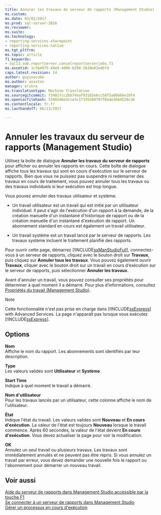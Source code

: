 ```yaml
---
title: Annuler les travaux du serveur de rapports (Management Studio) | Documents Microsoft
ms.custom: 
ms.date: 03/01/2017
ms.prod: sql-server-2016
ms.reviewer: 
ms.suite: 
ms.technology:
- reporting-services-sharepoint
- reporting-services-native
ms.tgt_pltfrm: 
ms.topic: article
f1_keywords:
- sql13.swb.reportserver.cancelreportserverjobs.f1
ms.assetid: 1c5b4975-49e9-4d0b-b298-2638e81edbfd
caps.latest.revision: 14
author: guyinacube
ms.author: asaxton
manager: erikre
ms.translationtype: Machine Translation
ms.sourcegitcommit: f3481fcc2bb74eaf93182e6cc58f5a06666e10f4
ms.openlocfilehash: 5348146e3cce3c1f3f6288797f8a4e2bbd520cab
ms.contentlocale: fr-fr
ms.lasthandoff: 06/13/2017

---
```

# <a name="cancel-report-server-jobs-management-studio"></a>Annuler les travaux du serveur de rapports (Management Studio)
  Utilisez la boîte de dialogue **Annuler les travaux du serveur de rapports** pour afficher ou annuler les rapports en cours. Cette boîte de dialogue affiche tous les travaux qui sont en cours d'exécution sur le serveur de rapports. Bien que vous ne puissiez pas suspendre ni redémarrer des travaux en cours de traitement, vous pouvez annuler tous les travaux ou des travaux individuels si leur exécution est trop longue.  
  
 Vous pouvez annuler des travaux utilisateur et système.  
  
-   Un travail utilisateur est un travail qui est initié par un utilisateur individuel. Il peut s'agir de l'exécution d'un rapport à la demande, de la création manuelle d'un instantané d'historique de rapport ou de la création manuelle d'un instantané d'exécution de rapport. Un abonnement standard en cours est également un travail utilisateur.  
  
-   Un travail système est un travail lancé par le serveur de rapports. Les travaux système incluent le traitement planifié des rapports.  
  
 Pour ouvrir cette page, démarrez [!INCLUDE[ssManStudioFull](../../includes/ssmanstudiofull-md.md)], connectez-vous à un serveur de rapports, cliquez avec le bouton droit sur **Travaux**, puis cliquez sur **Annuler tous les travaux**. Vous pouvez également ouvrir **Travaux**, cliquer avec le bouton droit sur un travail en cours d’exécution sur le serveur de rapports, puis sélectionner **Annuler les travaux**.  
  
 Avant d'annuler un travail, vous pouvez consulter ses propriétés pour déterminer à quel moment il a démarré. Pour plus d’informations, consultez [Propriétés du travail &#40;Management Studio&#41;](../../reporting-services/tools/job-properties-management-studio.md).  
  
> [!NOTE]  
>  Cette fonctionnalité n'est pas prise en charge dans [!INCLUDE[ssExpress](../../includes/ssexpress-md.md)] with Advanced Services. La page n'apparaît pas lorsque vous exécutez [!INCLUDE[ssExpress](../../includes/ssexpress-md.md)].  
  
## <a name="options"></a>Options  
 **Nom**  
 Affiche le nom du rapport. Les abonnements sont identifiés par leur description.  
  
 **Type**  
 Les valeurs valides sont **Utilisateur** et **Système**.  
  
 **Start Time**  
 Indique à quel moment le travail a démarré.  
  
 **Nom d'utilisateur**  
 Pour les travaux lancés par un utilisateur, cette colonne affiche le nom de l'utilisateur.  
  
 **État**  
 Indique l'état du travail. Les valeurs valides sont **Nouveau** et **En cours d'exécution**. La valeur de l'état est toujours **Nouveau** lorsque le travail commence. Après 60 secondes, la valeur de l'état devient **En cours d'exécution**. Vous devez actualiser la page pour voir la modification.  
  
 **OK**  
 Annulez un seul travail ou plusieurs travaux. Les travaux sont immédiatement annulés et ne peuvent pas être repris. Si vous annulez un travail par erreur, vous devez demander une nouvelle fois le rapport ou l'abonnement pour démarrer un nouveau travail.  
  
## <a name="see-also"></a>Voir aussi  
 [Aide du serveur de rapports dans Management Studio accessible par la touche F1](../../reporting-services/tools/report-server-in-management-studio-f1-help.md)   
 [Se connecter à un serveur de rapports dans Management Studio](../../reporting-services/tools/connect-to-a-report-server-in-management-studio.md)   
 [Gérer un processus en cours d'exécution](../../reporting-services/subscriptions/manage-a-running-process.md)  
  
  
